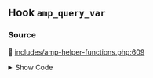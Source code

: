 ## Hook `amp_query_var`

### Source

:link: [includes/amp-helper-functions.php:609](../../includes/amp-helper-functions.php#L609)

<details>
<summary>Show Code</summary>

```php
return apply_filters( 'amp_query_var', defined( 'AMP_QUERY_VAR' ) ? AMP_QUERY_VAR : QueryVar::AMP );
```

</details>
